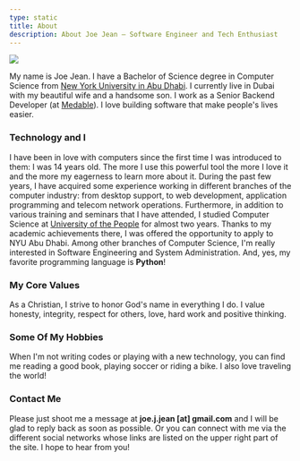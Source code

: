 ```yaml
---
type: static
title: About
description: About Joe Jean — Software Engineer and Tech Enthusiast
---
```


<img src ="/images/joejean.jpg" class="img-responsive img-rounded" />

My name is Joe Jean. I have a Bachelor of Science degree in Computer Science from [New York University in Abu Dhabi](http://www.nyuad.nyu.edu). I currently live in Dubai with my beautiful wife and a handsome son. I work as a Senior Backend Developer (at [Medable](https://www.medable.com/)). I love building software that make people's lives easier. 

### Technology and I

I have been in love with computers since the first time I was introduced to them: I was 14 years old. The more I use this powerful tool the more I love it
and the more my eagerness to learn more about it. During the past few years, I have acquired some experience working in different branches of the computer industry:
from desktop support, to web development, application programming and telecom network operations. Furthermore, in addition to various training and seminars
that I have attended, I studied Computer Science at [University of the People](http://www.uopeople.org) for almost two years. Thanks to my academic achievements there, I was offered the opportunity to apply to NYU Abu Dhabi. Among other branches of Computer Science, I'm really interested in Software Engineering and System Administration. And, yes, my favorite programming language is **Python**!

### My Core Values

As a Christian, I strive to honor God's name in everything I do. I value honesty, integrity, respect for others, love, hard work and positive thinking.

### Some Of My Hobbies

When I'm not writing codes or playing with a new technology, you can find me reading a good book, playing soccer or riding a bike. I also love traveling the world!

### Contact Me

Please just shoot me a message at **joe.j.jean \[at\] gmail.com** and I will be glad to reply back as soon as possible. Or you can connect with me via the different social networks whose links are listed on the upper right part of the site. I hope to hear from you!
